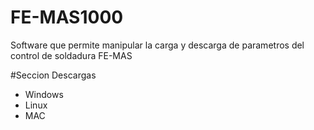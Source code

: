 # FE-MAS1000
Software que permite manipular la carga y descarga de parametros del control de soldadura FE-MAS

#Seccion Descargas

- Windows 
- Linux 
- MAC    

